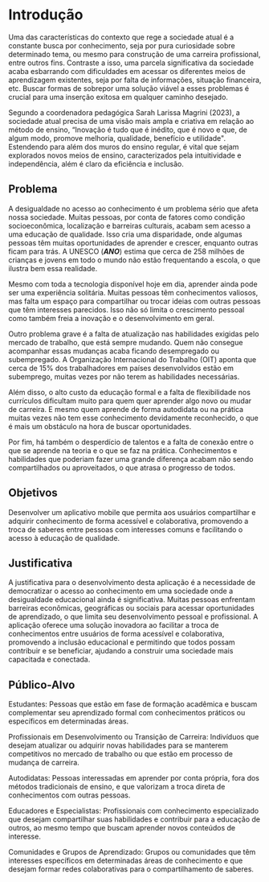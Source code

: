 # Introdução

Uma das características do contexto que rege a sociedade atual é a constante busca por conhecimento, seja por pura curiosidade sobre determinado tema, ou mesmo para construção de uma carreira profissional, entre outros fins. Contraste a isso, uma parcela significativa da sociedade acaba esbarrando com dificuldades em acessar os diferentes meios de aprendizagem existentes, seja por falta de informações, situação financeira, etc. Buscar formas de sobrepor uma solução viável a esses problemas é crucial para uma inserção exitosa em qualquer caminho desejado.

Segundo a coordenadora pedagógica Sarah Larissa Magrini (2023), a sociedade atual precisa de uma visão mais ampla e criativa em relação ao método de ensino, “Inovação é tudo que é inédito, que é novo e que, de algum modo, promove melhoria, qualidade, benefício e utilidade". Estendendo para além dos muros do ensino regular, é vital que sejam explorados novos meios de ensino, caracterizados pela intuitividade e independência, além é claro da eficiência e inclusão.


## Problema


A desigualdade no acesso ao conhecimento é um problema sério que afeta nossa sociedade. Muitas pessoas, por conta de fatores como condição socioeconômica, localização e barreiras culturais, acabam sem acesso a uma educação de qualidade. Isso cria uma disparidade, onde algumas pessoas têm muitas oportunidades de aprender e crescer, enquanto outras ficam para trás. A UNESCO (***ANO***) estima que cerca de 258 milhões de crianças e jovens em todo o mundo não estão frequentando a escola, o que ilustra bem essa realidade.

Mesmo com toda a tecnologia disponível hoje em dia, aprender ainda pode ser uma experiência solitária. Muitas pessoas têm conhecimentos valiosos, mas falta um espaço para compartilhar ou trocar ideias com outras pessoas que têm interesses parecidos. Isso não só limita o crescimento pessoal como também freia a inovação e o desenvolvimento em geral.

Outro problema grave é a falta de atualização nas habilidades exigidas pelo mercado de trabalho, que está sempre mudando. Quem não consegue acompanhar essas mudanças acaba ficando desempregado ou subempregado. A Organização Internacional do Trabalho (OIT) aponta que cerca de 15% dos trabalhadores em países desenvolvidos estão em subemprego, muitas vezes por não terem as habilidades necessárias.

Além disso, o alto custo da educação formal e a falta de flexibilidade nos currículos dificultam muito para quem quer aprender algo novo ou mudar de carreira. E mesmo quem aprende de forma autodidata ou na prática muitas vezes não tem esse conhecimento devidamente reconhecido, o que é mais um obstáculo na hora de buscar oportunidades.

Por fim, há também o desperdício de talentos e a falta de conexão entre o que se aprende na teoria e o que se faz na prática. Conhecimentos e habilidades que poderiam fazer uma grande diferença acabam não sendo compartilhados ou aproveitados, o que atrasa o progresso de todos.

## Objetivos

Desenvolver um aplicativo mobile que permita aos usuários compartilhar e adquirir conhecimento de forma acessível e colaborativa, promovendo a troca de saberes entre pessoas com interesses comuns e facilitando o acesso à educação de qualidade.

## Justificativa

A justificativa para o desenvolvimento desta aplicação é a necessidade de democratizar o acesso ao conhecimento em uma sociedade onde a desigualdade educacional ainda é significativa. Muitas pessoas enfrentam barreiras econômicas, geográficas ou sociais para acessar oportunidades de aprendizado, o que limita seu desenvolvimento pessoal e profissional. A aplicação oferece uma solução inovadora ao facilitar a troca de conhecimentos entre usuários de forma acessível e colaborativa, promovendo a inclusão educacional e permitindo que todos possam contribuir e se beneficiar, ajudando a construir uma sociedade mais capacitada e conectada.

## Público-Alvo

Estudantes: Pessoas que estão em fase de formação acadêmica e buscam complementar seu aprendizado formal com conhecimentos práticos ou específicos em determinadas áreas.

Profissionais em Desenvolvimento ou Transição de Carreira: Indivíduos que desejam atualizar ou adquirir novas habilidades para se manterem competitivos no mercado de trabalho ou que estão em processo de mudança de carreira.

Autodidatas: Pessoas interessadas em aprender por conta própria, fora dos métodos tradicionais de ensino, e que valorizam a troca direta de conhecimentos com outras pessoas.

Educadores e Especialistas: Profissionais com conhecimento especializado que desejam compartilhar suas habilidades e contribuir para a educação de outros, ao mesmo tempo que buscam aprender novos conteúdos de interesse.

Comunidades e Grupos de Aprendizado: Grupos ou comunidades que têm interesses específicos em determinadas áreas de conhecimento e que desejam formar redes colaborativas para o compartilhamento de saberes.


